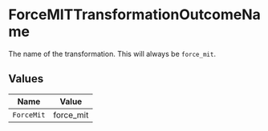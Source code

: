 # ForceMITTransformationOutcomeName

The name of the transformation. This will always be `force_mit`.


## Values

| Name       | Value      |
| ---------- | ---------- |
| `ForceMit` | force_mit  |